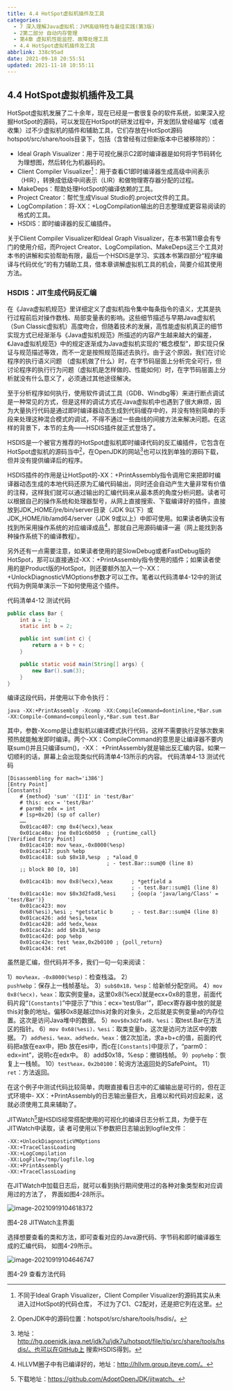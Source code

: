 ```yaml
---
title: 4.4 HotSpot虚拟机插件及工具
categories: 
  - 7 深入理解Java虛拟机：JVM高级特性与最佳实践(第3版)
  - 2第二部分 自动内存管理
  - 第4章 虚拟机性能监控、故障处理工具
  - 4.4 HotSpot虚拟机插件及工具
abbrlink: 338c95ad
date: 2021-09-18 20:55:51
updated: 2021-11-18 10:55:11
---
```

## 4.4 HotSpot虚拟机插件及工具
HotSpot虚拟机发展了二十余年，现在已经是一套很复杂的软件系统，如果深入挖掘HotSpot的源码，可以发现在HotSpot的研发过程中，开发团队曾经编写（或者收集）过不少虚拟机的插件和辅助工具，它们存放在HotSpot源码hotspot/src/share/tools目录下，包括（含曾经有过但新版本中已被移除的）：
- Ideal Graph Visualizer：用于可视化展示C2即时编译器是如何将字节码转化为理想图，然后转化为机器码的。
- Client Compiler Visualizer[^1]：用于查看C1即时编译器生成高级中间表示（HIR），转换成低级中间表示（LIR）和做物理寄存器分配的过程。
- MakeDeps：帮助处理HotSpot的编译依赖的工具。
- Project Creator：帮忙生成Visual Studio的.project文件的工具。
- LogCompilation：将-XX：+LogCompilation输出的日志整理成更容易阅读的格式的工具。
- HSDIS：即时编译器的反汇编插件。

关于Client Compiler Visualizer和Ideal Graph Visualizer，在本书第11章会有专门的使用介绍，而Project Creator、LogCompilation、MakeDeps这三个工具对本书的讲解和实验帮助有限，最后一个HSDIS是学习、实践本书第四部分“程序编译与代码优化”的有力辅助工具，借本章讲解虚拟机工具的机会，简要介绍其使用方法。

### HSDIS：JIT生成代码反汇编
在《Java虚拟机规范》里详细定义了虚拟机指令集中每条指令的语义，尤其是执行过程前后对操作数栈、局部变量表的影响。这些细节描述与早期Java虚拟机（Sun Classic虚拟机）高度吻合，但随着技术的发展，高性能虚拟机真正的细节实现方式已经渐渐与《Java虚拟机规范》所描述的内容产生越来越大的偏差，《Java虚拟机规范》中的规定逐渐成为Java虚拟机实现的“概念模型”，即实现只保证与规范描述等效，而不一定是按照规范描述去执行。由于这个原因，我们在讨论程序的执行语义问题 （虚拟机做了什么）时，在字节码层面上分析完全可行，但讨论程序的执行行为问题（虚拟机是怎样做的、性能如何）时，在字节码层面上分析就没有什么意义了，必须通过其他途径解决。

至于分析程序如何执行，使用软件调试工具（GDB、Windbg等）来进行断点调试是一种常见的方式，但是这样的调试方式在Java虚拟机中也遇到了很大麻烦，因为大量执行代码是通过即时编译器动态生成到代码缓存中的，并没有特别简单的手段来处理这种混合模式的调试，不得不通过一些曲线的间接方法来解决问题。在这样的背景下，本节的主角——HSDIS插件就正式登场了。

HSDIS是一个被官方推荐的HotSpot虚拟机即时编译代码的反汇编插件，它包含在HotSpot虚拟机的源码当中[^2]，在OpenJDK的网站[^3]也可以找到单独的源码下载，但并没有提供编译后的程序。

HSDIS插件的作用是让HotSpot的-XX：+PrintAssembly指令调用它来把即时编译器动态生成的本地代码还原为汇编代码输出，同时还会自动产生大量非常有价值的注释，这样我们就可以通过输出的汇编代码来从最本质的角度分析问题。读者可以根据自己的操作系统和处理器型号，从网上直接搜索、下载编译好的插件，直接放到JDK_HOME/jre/bin/server目录（JDK 9以下）或JDK_HOME/lib/amd64/server（JDK 9或以上）中即可使用。如果读者确实没有找到所采用操作系统的对应编译成品[^4]，那就自己用源码编译一遍（网上能找到各种操作系统下的编译教程）。

另外还有一点需要注意，如果读者使用的是SlowDebug或者FastDebug版的HotSpot，那可以直接通过-XX：+PrintAssembly指令使用的插件；如果读者使用的是Product版的HotSpot，则还要额外加入一个-XX：+UnlockDiagnosticVMOptions参数才可以工作。笔者以代码清单4-12中的测试代码为例简单演示一下如何使用这个插件。

代码清单4-12 测试代码
```java
public class Bar {
    int a = 1;
    static int b = 2;

    public int sum(int c) {
        return a + b + c;
    }

    public static void main(String[] args) {
        new Bar().sum(3);
    }
}
```
编译这段代码，并使用以下命令执行：
```
java -XX:+PrintAssembly -Xcomp -XX:CompileCommand=dontinline,*Bar.sum -XX:Compile-Command=compileonly,*Bar.sum test.Bar
```
其中，参数-Xcomp是让虚拟机以编译模式执行代码，这样不需要执行足够次数来预热就能触发即时编译。两个-XX：CompileCommand的意思是让编译器不要内联sum()并且只编译sum()，-XX： +PrintAssembly就是输出反汇编内容。如果一切顺利的话，屏幕上会出现类似代码清单4-13所示的内容。
代码清单4-13 测试代码

```
[Disassembling for mach='i386'] 
[Entry Point] 
[Constants] 
    # {method} 'sum' '(I)I' in 'test/Bar' 
    # this: ecx = 'test/Bar' 
    # parm0: edx = int 
    # [sp+0x20] (sp of caller) 
    ……
    0x01cac407: cmp 0x4(%ecx),%eax 
    0x01cac40a: jne 0x01c6b050  ; {runtime_call} 
[Verified Entry Point] 
    0x01cac410: mov %eax,-0x8000(%esp) 
    0x01cac417: push %ebp 
    0x01cac418: sub $0x18,%esp  ; *aload_0 
                                ; - test.Bar::sum@0 (line 8)
    ;; block B0 [0, 10] 
    
    0x01cac41b: mov 0x8(%ecx),%eax      ; *getfield a 
                                        ; - test.Bar::sum@1 (line 8) 
    0x01cac41e: mov $0x3d2fad8,%esi     ; {oop(a 'java/lang/Class' = 'test/Bar')} 
    0x01cac423: mov 
    0x68(%esi),%esi ; *getstatic b      ; - test.Bar::sum@4 (line 8) 
    0x01cac426: add %esi,%eax 
    0x01cac428: add %edx,%eax 
    0x01cac42a: add $0x18,%esp 
    0x01cac42d: pop %ebp 
    0x01cac42e: test %eax,0x2b0100 ; {poll_return} 
    0x01cac434: ret
```
虽然是汇编，但代码并不多，我们一句一句来阅读：

1）`mov%eax，-0x8000(%esp)`：检查栈溢。 
2）`push%ebp`：保存上一栈帧基址。 
3）`sub$0x18，%esp`：给新帧分配空间。 
4）`mov 0x8(%ecx)，%eax`：取实例变量a，这里0x8(%ecx)就是ecx+0x8的意思，前面代码片段“`[Constants]`”中提示了“this：ecx='test/Bar'”，即ecx寄存器中放的就是this对象的地址。偏移0x8是越过this对象的对象头，之后就是实例变量a的内存位置。这次是访问Java堆中的数据。 
5）`mov$0x3d2fad8，%esi`：取test.Bar在方法区的指针。 
6）`mov 0x68(%esi)，%esi`：取类变量b，这次是访问方法区中的数据。 
7）`add%esi，%eax、add%edx，%eax`：做2次加法，求a+b+c的值，前面的代码把a放在eax中，把b 放在esi中，而c在`[Constants]`中提示了，“parm0：edx=int”，说明c在edx中。 8）add$0x18，%esp：撤销栈帧。 
9）`pop%ebp`：恢复上一栈帧。 
10）`test%eax，0x2b0100`：轮询方法返回处的SafePoint。 
11）`ret`：方法返回。

在这个例子中测试代码比较简单，肉眼直接看日志中的汇编输出是可行的，但在正式环境中- XX：+PrintAssembly的日志输出量巨大，且难以和代码对应起来，这就必须使用工具来辅助了。

JITWatch[^5]是HSDIS经常搭配使用的可视化的编译日志分析工具，为便于在JITWatch中读取，读 者可使用以下参数把日志输出到logfile文件：
```
-XX:+UnlockDiagnosticVMOptions 
-XX:+TraceClassLoading 
-XX:+LogCompilation 
-XX:LogFile=/tmp/logfile.log 
-XX:+PrintAssembly
-XX:+TraceClassLoading
```
在JITWatch中加载日志后，就可以看到执行期间使用过的各种对象类型和对应调用过的方法了， 界面如图4-28所示。

![image-20210919104618372](https://raw.githubusercontent.com/lanlan2017/images/master/Blog/Sum/20210919104618.png)

图4-28 JITWatch主界面 

选择想要查看的类和方法，即可查看对应的Java源代码、字节码和即时编译器生成的汇编代码， 如图4-29所示。

![image-20210919104646747](https://raw.githubusercontent.com/lanlan2017/images/master/Blog/Sum/20210919104646.png)

图4-29 查看方法代码


[^1]: 不同于Ideal Graph Visualizer，Client Compiler Visualizer的源码其实从未进入过HotSpot的代码仓库， 不过为了C1、C2配对，还是把它列在这里。 
[^2]: OpenJDK中的源码位置：hotspot/src/share/tools/hsdis/。 
[^3]: 地址：http://hg.openjdk.java.net/jdk7u/jdk7u/hotspot/file/tip/src/share/tools/hsdis/。也可以在GitHub上 搜索HSDIS得到。 
[^4]: HLLVM圈子中有已编译好的，地址：http://hllvm.group.iteye.com/。 
[^5]: 下载地址：https://github.com/AdoptOpenJDK/jitwatch。
